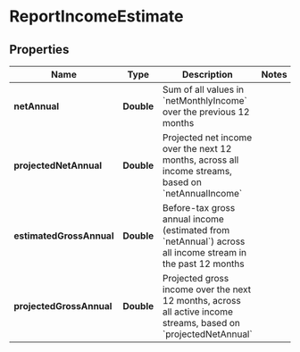 

# ReportIncomeEstimate


## Properties

| Name | Type | Description | Notes |
|------------ | ------------- | ------------- | -------------|
|**netAnnual** | **Double** | Sum of all values in &#x60;netMonthlyIncome&#x60; over the previous 12 months |  |
|**projectedNetAnnual** | **Double** | Projected net income over the next 12 months, across all income streams, based on &#x60;netAnnualIncome&#x60; |  |
|**estimatedGrossAnnual** | **Double** | Before-tax gross annual income (estimated from &#x60;netAnnual&#x60;) across all income stream in the past 12 months |  |
|**projectedGrossAnnual** | **Double** | Projected gross income over the next 12 months, across all active income streams, based on &#x60;projectedNetAnnual&#x60; |  |



